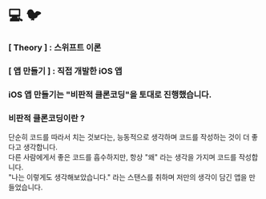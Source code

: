 # 💻 🐦

### [ Theory ] : 스위프트 이론
### [ 앱 만들기 ] : 직접 개발한 iOS 앱
### iOS 앱 만들기는 "비판적 클론코딩"을 토대로 진행했습니다.

### 비판적 클론코딩이란 ?
단순히 코드를 따라서 치는 것보다는, 능동적으로 생각하며 코드를 작성하는 것이 더 좋다고 생각합니다.   
다른 사람에게서 좋은 코드를 흡수하지만, 항상 "왜" 라는 생각을 가지며 코드를 작성합니다.   
"나는 이렇게도 생각해보았습니다." 라는 스탠스를 취하며 저만의 생각이 담긴 앱을 만들었습니다.  
